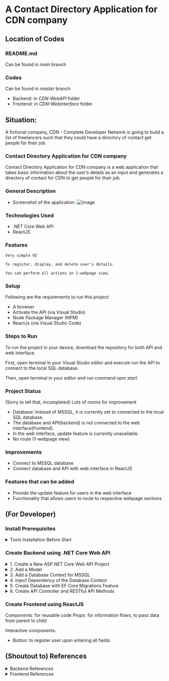# A Contact Directory Application for CDN company

## Location of Codes

### README.md
Can be found in *main* branch

### Codes
Can be found in *master* branch

- Backend: in *CDN-WebAPI* folder
- Frontend: in *CDN-WebInterface* folder

## Situation: 
A fictional company, CDN - Complete Developer Network is going to build a list of freelancers such that they could have a directory of contact get people for their job.

### Contact Directory Application for CDN company
Contact Directory Application for CDN company is a web application that takes basic information about the user’s details as an input and generates a directory of contact for CDN to get people for their job.

### General Description

- Screenshot of the application:
![image](https://github.com/BaoYiLeeby/assessment-CDN/assets/60701681/39203a72-747e-4247-98ef-af7b9e6c4143)

### Technologies Used
- .NET Core Web API
- ReactJS

### Features

    Very simple UI 
    
    To register, display, and delete user's details.

    You can perform all actions in 1-webpage view.

### Setup
Following are the requirements to run this project:

- A browser
- Activate the API (via Visual Studio)
- Node Package Manager (NPM)
- ReactJs (via Visual Studio Code)

### Steps to Run
To run the project in your device, download the repository for both API and web interface.

First, open terminal in your Visual Studio editor and execute run the API to connect to the local SQL database.

Then, open terminal in your editor and run command *npm start*. 

### Project Status
(Sorry to tell that, incompleted) Lots of rooms for improvement

- Database: Instead of MSSQL, it is currently set to connected to the local SQL database.
- The database and API(backend) is not connected to the web interface(frontend).
- In the web interface, update feature is currently unavailable.
- No route (1-webpage view)

### Improvements

- Connect to MSSQL database
- Connect database and API with web interface in ReactJS

### Features that can be added

- Provide the update feature for users in the web interface
- Functionality that allows users to route to respective webpage sections 

## (For Developer)
### Install Prerequisites

<details>
<summary>Tools Installation Before Start</summary>
  
### Installation of SQL server 2022 Developer
  
Available at: https://www.microsoft.com/en-us/sql-server/sql-server-downloads

### Installation of SQL Server Management Studio (SSMS)

(for environment)

Available at: https://learn.microsoft.com/en-us/sql/ssms/download-sql-server-management-studio-ssms?view=sql-server-ver16

### Installation of Visual Studio

(for setting up API)

Available at: https://visualstudio.microsoft.com/downloads/

Choose the 'Community' version

### Installation of Visual Studio Code

### Installation of Postman

(for testing API)

Available at: https://www.postman.com/downloads/

### Installation of Node.js

Available at: https://nodejs.org/en/download

</details>

### Create Backend using .NET Core Web API

<details>
<summary>1. Create a New ASP.NET Core Web API Project</summary>

Project name: CDN-WebApplication1

-with .NET 6.0 Framework

</details>

<details>
<summary>2. Add a Model</summary>

To implement the data model class, under the *UserModel* folder,

- class name: *People.cs*
- The attributes for the model is added:
  - Id, Username, Email, PhoneNumber, Skillsets, Hobby
  - Note: The *Id* attribute is for the primary key in the database.

![image](https://github.com/BaoYiLeeby/assessment-CDN/assets/60701681/92ff96a4-752c-462b-95c5-2ea46b0e5711)

- Entity Framework Core (EF Core) is used here with the model to create the database.
  - The EF Core NuGet packages are installed. 

</details>

<details>
<summary>3. Add a Database Context for MSSQL</summary>

To coordinate the EF functionality for the data model, under the *UserModel* folder,

- class name: *PeopleContext.cs*

![image](https://github.com/BaoYiLeeby/assessment-CDN/assets/60701681/5c3044c8-027d-4cdb-b1af-e7a20b51d71a)

In EF terminology,
- For the database table, as represented by the entity set (*DbSet<User>* property)
- For the row in the table, as represented by the entity

To pass the name of the connection string, a method on *DbContextOptions* object is called.

For local development, the ASP.NET Core configuration system reads the connection string from the appsettings.json file.

To configure MSSQL connection string, in *appsettings.json* file, 

- Add the connection string
  - Here, the local SQL server in my machine is used.
 
![image](https://github.com/BaoYiLeeby/assessment-CDN/assets/60701681/e6d09cf0-5df8-4b8f-9e9e-02ed23f7220b)

</details>

<details>
<summary>4. Inject Dependency of the Database Context</summary>

To register the database context (*PeopleContext*)

In *Program.cs*,

![image](https://github.com/BaoYiLeeby/assessment-CDN/assets/60701681/78d3e250-37fd-4ea9-ba10-9ce2ba337ebb)

</details>

<details>
<summary>5. Create Database with EF Core Migrations Feature</summary>

To create the initial database schema based on the model in *PeopleContext* class,

- Run the *add-migration Initial* command
- The database is created, in the *{timestamp}_Initial.cs* file, under the *Migrations* folder

![image](https://github.com/BaoYiLeeby/assessment-CDN/assets/60701681/621f91d3-3778-434e-8094-d091aaa60c76)

To check the created database in SQL Server Object Explorer,

![VS-SUCCESS-Creating Database with Migrations_cropped](https://github.com/BaoYiLeeby/assessment-CDN/assets/60701681/517916ab-577d-4189-b495-a96e724f090d)

</details>

<details>
<summary>6. Create API Controller and RESTful API Methods</summary>

Based on the CRUD operations, 
- ## GET ()
  - Returns all users' contacts and users' contacts having the *Id* as input
![image](https://github.com/BaoYiLeeby/assessment-CDN/assets/60701681/52aee0c5-ea1a-4022-8671-8195adc01a37)

  - *[HttpGet]*: method responds to an HTTP GET request
  - To test the app, call the 2 endpoints from the browser:
    - https://localhost:{port}/api/people
    - https://localhost:{port}/api/people/{id}
    
    Successful response code: 200 (No unhandled exceptions)
    ![VS-SUCCESS-GET people_cropped](https://github.com/BaoYiLeeby/assessment-CDN/assets/60701681/c4dfae45-18b3-4269-b15d-9e889d04655b)
    
    - In the browser,
    ![VS-SUCCESS-GET people-after click into curl_cropped](https://github.com/BaoYiLeeby/assessment-CDN/assets/60701681/e35f5818-7230-468a-97d6-0d9226d855ba)


- ## POST
  - Creates a user's contact record in the database
![image](https://github.com/BaoYiLeeby/assessment-CDN/assets/60701681/4a7a1b10-317b-47d4-9e88-a3ff9d7f5b1f)

  - *[HttpPost]*: method responds to an HTTP POST request
  - To test the app,

    Successful response code: 201 (Created)
    ![VS-SUCCESS-POST people](https://github.com/BaoYiLeeby/assessment-CDN/assets/60701681/fc331326-c949-4c2d-b1a8-8fdc78fc9b26)

- ## PUT
  - Updates the user's contact record with the given *Id* in the database
![image](https://github.com/BaoYiLeeby/assessment-CDN/assets/60701681/d8727544-48cf-4ae1-9ea6-4c8c816984c8)

  - *[HttpPut]*: method responds to an HTTP POST request
  - To test the app, provide the *Id* in both request URL and body for matching
    - Note: The whole updated entity is required, instead only the changes
  
  Successful response code: 204 (No Content)
  ![image](https://github.com/BaoYiLeeby/assessment-CDN/assets/60701681/5a21b336-ed25-4816-bcd9-9b163fe96cde)

  - In the SQL Server Object Explorer database,
  ![image](https://github.com/BaoYiLeeby/assessment-CDN/assets/60701681/aa180e90-00fb-49b7-bc67-0679aaad9852)

- ## DELETE
  - Deletes the user's contact record with the given *Id* in the database
  
  - *[HttpDelete]*: method responds to an HTTP POST request
  - To test the app, 
    - Note: *Id* in the URL is required to identify the want-to-delete record.

  Both *Id* of 1 and 2 are deleted
  
  Successful response code: 204 (No Content)
  ![image](https://github.com/BaoYiLeeby/assessment-CDN/assets/60701681/513631ae-70d6-45f4-b634-adb16c83b065)

  - In the browser,
  ![image](https://github.com/BaoYiLeeby/assessment-CDN/assets/60701681/ad983e2b-fa86-4967-886c-7be2c83b0d3a)

  - In the SQL Server Object Explorer database,
  ![image](https://github.com/BaoYiLeeby/assessment-CDN/assets/60701681/4f2f22f1-1365-4cb2-a343-19357cf5aa85)

</details>

### Create Frontend using ReactJS

Components: for reusable code
*Props*: for information flows, to pass data from parent to child

Interactive components:

- Button: to register user upon entering all fields


## (Shoutout to) References

<details>
<summary>Backend References</summary>

1. Concepts related to .NET technologies

- https://youtu.be/4olO9UjRiww
  
2. Demonstration of building RESTful API
- https://medium.com/net-core/build-a-restful-web-api-with-asp-net-core-6-30747197e229
- https://betterprogramming.pub/building-a-restful-api-with-asp-net-web-api-and-sql-server-ce7873d5b331#410c
  
</details>

<details>
<summary>Frontend References</summary>

1. Concepts related to React

- https://legacy.reactjs.org/tutorial/tutorial.html

2. Demonstration of building React project

- https://youtu.be/0riHps91AzE

